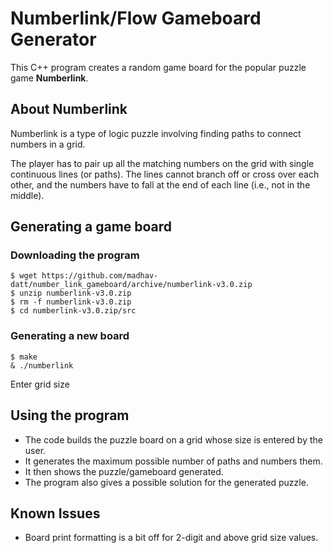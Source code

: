 # Numberlink/Flow Gameboard Generator
This C++ program creates a random game board for the popular puzzle game **Numberlink**. 

## About Numberlink

Numberlink is a type of logic puzzle involving finding paths to connect numbers in a grid.

The player has to pair up all the matching numbers on the grid with single continuous lines (or paths). The lines cannot branch off or cross over each other, and the numbers have to fall at the end of each line (i.e., not in the middle).

## Generating a game board

### Downloading the program

    $ wget https://github.com/madhav-datt/number_link_gameboard/archive/numberlink-v3.0.zip
    $ unzip numberlink-v3.0.zip
    $ rm -f numberlink-v3.0.zip
    $ cd numberlink-v3.0.zip/src

### Generating a new board

    $ make
    & ./numberlink
Enter grid size

## Using the program

* The code builds the puzzle board on a grid whose size is entered by the user.
* It generates the maximum possible number of paths and numbers them.
* It then shows the puzzle/gameboard generated. 
* The program also gives a possible solution for the generated puzzle.

## Known Issues

* Board print formatting is a bit off for 2-digit and above grid size values.

